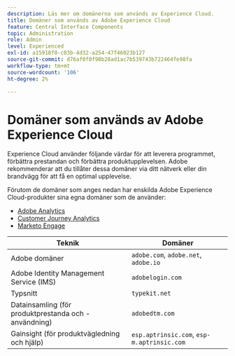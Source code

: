 ```yaml
---
description: Läs mer om domänerna som används av Experience Cloud.
title: Domäner som används av Adobe Experience Cloud
feature: Central Interface Components
topic: Administration
role: Admin
level: Experienced
exl-id: a15918f0-c03b-4d32-a254-47f46023b127
source-git-commit: d76af0f0f98b28ad1ac7b539743b722464fe98fa
workflow-type: tm+mt
source-wordcount: '106'
ht-degree: 2%

---
```


# Domäner som används av Adobe Experience Cloud

Experience Cloud använder följande värdar för att leverera programmet, förbättra prestandan och förbättra produktupplevelsen. Adobe rekommenderar att du tillåter dessa domäner via ditt nätverk eller din brandvägg för att få en optimal upplevelse.

Förutom de domäner som anges nedan har enskilda Adobe Experience Cloud-produkter sina egna domäner som de använder:

* [Adobe Analytics](https://experienceleague.adobe.com/en/docs/analytics/technotes/domains)
* [Customer Journey Analytics](https://experienceleague.adobe.com/en/docs/analytics-platform/using/technotes/domains)
* [Marketo Engage](https://experienceleague.adobe.com/en/docs/marketo/using/getting-started/initial-setup/configure-protocols-for-marketo)

| Teknik | Domäner |
| --- | --- |
| Adobe domäner | `adobe.com`, `adobe.net`, `adobe.io` |
| Adobe Identity Management Service (IMS) | `adobelogin.com` |
| Typsnitt | `typekit.net` |
| Datainsamling (för produktprestanda och -användning) | `adobedtm.com` |
| Gainsight (för produktvägledning och hjälp) | `esp.aptrinsic.com`, `esp-m.aptrinsic.com` |

